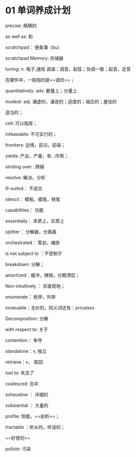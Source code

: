 # 01 单词养成计划

precise: 精确的  

as well as: 和

scratchpad： 便条簿（bu） 

scratchpad Memory: 存储器

tuning: n. 电子,通信 调谐；调音，起弦；协调一致；起音，定音

在硬件中，一般指的是==调优==；

quantitatively: adv. 数量上；分量上

modest: adj. 谦虚的，谦逊的；适度的；端庄的；羞怯的

适当的；

cell: 可以指库；

infeasiable: 不可实行的；

froniters:  边境，前沿，前端；

yields: 产出，产量，有…作用；

striding over : 跨越

resolve: 解决，分析

ill-suited： 不适合

stencil： 模板，蜡笔，铁笔

capabilities： 功能

essentially： 本质上，实质上

splitter： 分解器，分离器

orchestrated： 策划，编排

is not subject to ：不受制于

breakdown: 分解；

amortized：缓冲，摊销，分期清偿；

Non-intuitively ： 非直观地；

enumerate： 枚举，列举

invaluable：无价的，同义词还有：priceless

Decomposition: 分解

with respect to: 关于

contention： 争夺

standalone：v, 独立

retrieve：v， 取回

lost to: 失去了

coalesced: 合并

exhaustive ： 详细的

substantial ： 大量的

profile: 侧面，==剖析==；

tractable ：听从的，听话的；

==好使的==

pollute: 污染



























